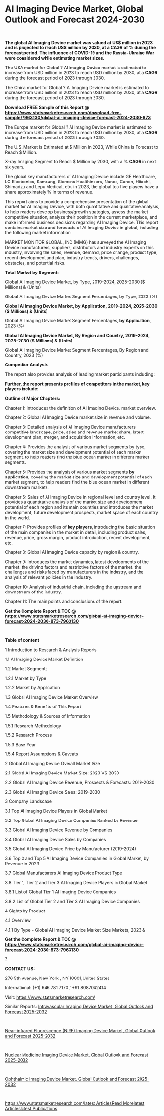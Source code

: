 <h1>AI Imaging Device Market, Global Outlook and Forecast 2024-2030</h1><br/><p><strong>The global AI Imaging Device market was valued at US$ million in 2023 and is projected to reach US$ million by 2030, at a <strong>CAGR</strong> of % during the forecast period. The influence of COVID-19 and the Russia-Ukraine War were considered while estimating market sizes.</strong></p>
 
 
 
 <p>The USA market for Global ? AI Imaging Device market is estimated to increase from USD million in 2023 to reach USD million by 2030, at a <strong>CAGR</strong> during the forecast period of 2023 through 2030.</p>
 
 
 
 <p>The China market for Global ? AI Imaging Device market is estimated to increase from USD million in 2023 to reach USD million by 2030, at a <strong>CAGR</strong> during the forecast period of 2023 through 2030.</p>
 
 
 
 <p><strong>Download FREE Sample of this Report @ <a href="https://www.statsmarketresearch.com/download-free-sample/7963130/global-ai-imaging-device-forecast-2024-2030-873">https://www.statsmarketresearch.com/download-free-sample/7963130/global-ai-imaging-device-forecast-2024-2030-873</a></strong></p>
 
 
 
 <p>The Europe market for Global ? AI Imaging Device market is estimated to increase from USD million in 2023 to reach USD million by 2030, at a <strong>CAGR</strong> during the forecast period of 2023 through 2030.</p>
 
 
 
 <p>The U.S. Market is Estimated at $ Million in 2023, While China is Forecast to Reach $ Million.</p>
 
 
 
 <p>X-ray Imaging Segment to Reach $ Million by 2030, with a % <strong>CAGR</strong> in next six years.</p>
 
 
 
 <p>The global key manufacturers of AI Imaging Device include GE Healthcare, LG Electronics, Samsung, Siemens Healthineers, Nanox, Canon, Hitachi, Shimadzu and Lepu Medical, etc. in 2023, the global top five players have a share approximately % in terms of revenue.</p>
 
 
 
 <p>This report aims to provide a comprehensive presentation of the global market for AI Imaging Device, with both quantitative and qualitative analysis, to help readers develop business/growth strategies, assess the market competitive situation, analyze their position in the current marketplace, and make informed business decisions regarding AI Imaging Device. This report contains market size and forecasts of AI Imaging Device in global, including the following market information:</p>
 
 
 
 <p>MARKET MONITOR GLOBAL, INC (MMG) has surveyed the AI Imaging Device manufacturers, suppliers, distributors and industry experts on this industry, involving the sales, revenue, demand, price change, product type, recent development and plan, industry trends, drivers, challenges, obstacles, and potential risks.</p>
 
 
 
 <p><strong>Total Market by Segment:</strong></p>
 
 
 
 <p>Global AI Imaging Device Market, by Type, 2019-2024, 2025-2030 ($ Millions) & (Units)</p>
 
 
 
 <p>Global AI Imaging Device Market Segment Percentages, by Type, 2023 (%)</p>
 
 
 
 <p><strong>Global AI Imaging Device Market, <strong>by Application</strong>, 2019-2024, 2025-2030 ($ Millions) & (Units)</strong></p>
 
 
 
 <p>Global AI Imaging Device Market Segment Percentages, <strong>by Application</strong>, 2023 (%)</p>
 
 
 
 <p><strong>Global AI Imaging Device Market, By Region and Country, 2019-2024, 2025-2030 ($ Millions) & (Units)</strong></p>
 
 
 
 <p>Global AI Imaging Device Market Segment Percentages, By Region and Country, 2023 (%)</p>
 
 
 
 <p><strong>Competitor Analysis</strong></p>
 
 
 
 <p>The report also provides analysis of leading market participants including:</p>
 
 
 
 <p><strong>Further, the report presents profiles of competitors in the market, <strong>key players</strong> include:</strong></p>
 
 
 
 <p><strong>Outline of Major Chapters:</strong></p>
 
 
 
 <p>Chapter 1: Introduces the definition of AI Imaging Device, market overview.</p>
 
 
 
 <p>Chapter 2: Global AI Imaging Device market size in revenue and volume.</p>
 
 
 
 <p>Chapter 3: Detailed analysis of AI Imaging Device manufacturers competitive landscape, price, sales and revenue market share, latest development plan, merger, and acquisition information, etc.</p>
 
 
 
 <p>Chapter 4: Provides the analysis of various market segments by type, covering the market size and development potential of each market segment, to help readers find the blue ocean market in different market segments.</p>
 
 
 
 <p>Chapter 5: Provides the analysis of various market segments <strong>by application</strong>, covering the market size and development potential of each market segment, to help readers find the blue ocean market in different downstream markets.</p>
 
 
 
 <p>Chapter 6: Sales of AI Imaging Device in regional level and country level. It provides a quantitative analysis of the market size and development potential of each region and its main countries and introduces the market development, future development prospects, market space of each country in the world.</p>
 
 
 
 <p>Chapter 7: Provides profiles of <strong>key players</strong>, introducing the basic situation of the main companies in the market in detail, including product sales, revenue, price, gross margin, product introduction, recent development, etc.</p>
 
 
 
 <p>Chapter 8: Global AI Imaging Device capacity by region & country.</p>
 
 
 
 <p>Chapter 9: Introduces the market dynamics, latest developments of the market, the driving factors and restrictive factors of the market, the challenges and risks faced by manufacturers in the industry, and the analysis of relevant policies in the industry.</p>
 
 
 
 <p>Chapter 10: Analysis of industrial chain, including the upstream and downstream of the industry.</p>
 
 
 
 <p>Chapter 11: The main points and conclusions of the report.</p>
 
 
 
 <div><b>Get the Complete Report & TOC @ <a href="https://www.statsmarketresearch.com/global-ai-imaging-device-forecast-2024-2030-873-7963130">https://www.statsmarketresearch.com/global-ai-imaging-device-forecast-2024-2030-873-7963130</a></b></div>
 
 
 
 <p><br />
 
 <b>Table of content</b></p>
 
 
 
 <p>1 Introduction to Research & Analysis Reports<br />
 
 1.1 AI Imaging Device Market Definition<br />
 
 1.2 Market Segments<br />
 
 1.2.1 Market by Type<br />
 
 1.2.2 Market by Application<br />
 
 1.3 Global AI Imaging Device Market Overview<br />
 
 1.4 Features & Benefits of This Report<br />
 
 1.5 Methodology & Sources of Information<br />
 
 1.5.1 Research Methodology<br />
 
 1.5.2 Research Process<br />
 
 1.5.3 Base Year<br />
 
 1.5.4 Report Assumptions & Caveats<br />
 
 2 Global AI Imaging Device Overall Market Size<br />
 
 2.1 Global AI Imaging Device Market Size: 2023 VS 2030<br />
 
 2.2 Global AI Imaging Device Revenue, Prospects & Forecasts: 2019-2030<br />
 
 2.3 Global AI Imaging Device Sales: 2019-2030<br />
 
 3 Company Landscape<br />
 
 3.1 Top AI Imaging Device Players in Global Market<br />
 
 3.2 Top Global AI Imaging Device Companies Ranked by Revenue<br />
 
 3.3 Global AI Imaging Device Revenue by Companies<br />
 
 3.4 Global AI Imaging Device Sales by Companies<br />
 
 3.5 Global AI Imaging Device Price by Manufacturer (2019-2024)<br />
 
 3.6 Top 3 and Top 5 AI Imaging Device Companies in Global Market, by Revenue in 2023<br />
 
 3.7 Global Manufacturers AI Imaging Device Product Type<br />
 
 3.8 Tier 1, Tier 2 and Tier 3 AI Imaging Device Players in Global Market<br />
 
 3.8.1 List of Global Tier 1 AI Imaging Device Companies<br />
 
 3.8.2 List of Global Tier 2 and Tier 3 AI Imaging Device Companies<br />
 
 4 Sights by Product<br />
 
 4.1 Overview<br />
 
 4.1.1 By Type - Global AI Imaging Device Market Size Markets, 2023 &</p>
 
 
 
 <div><b>Get the Complete Report & TOC @ <a href="https://www.statsmarketresearch.com/global-ai-imaging-device-forecast-2024-2030-873-7963130">https://www.statsmarketresearch.com/global-ai-imaging-device-forecast-2024-2030-873-7963130</a></b></div>
 
 
 
 <p>? </p>
 
 
 
 <p><b>CONTACT US:</b><br />
 
 276 5th Avenue, New York , NY 10001,United States<br />
 
 International: (+1) 646 781 7170 / +91 8087042414<br />
 
 Visit: <a href="https://www.statsmarketresearch.com/">https://www.statsmarketresearch.com/</a><br />
 
 Similar Reports: <a href="https://www.statsmarketresearch.com/global-ai-imaging-device-forecast-2024-2030-873-7963130">Intravascular Imaging Device Market, Global Outlook and Forecast 2025-2032 </a><br />
 
 <br />
 
 <a href="https://www.statsmarketresearch.com/global-ai-imaging-device-forecast-2024-2030-873-7963130">Near-infrared Fluorescence (NIRF) Imaging Device Market, Global Outlook and Forecast 2025-2032</a><br />
 
 <br />
 
 <a href="https://www.statsmarketresearch.com/global-ai-imaging-device-forecast-2024-2030-873-7963130">Nuclear Medicine Imaging Device Market, Global Outlook and Forecast 2025-2032</a><br />
 
 <br />
 
 <a href="https://www.statsmarketresearch.com/global-ai-imaging-device-forecast-2024-2030-873-7963130">Ophthalmic Imaging Device Market, Global Outlook and Forecast 2025-2032</a><br />
 
 <br />
 
 <a href="https://gyeongbokgung.com">https://www.statsmarketresearch.com/</a><a href="https://hallyeomaritime.com">latest Articles</a><a href="https://jingwansa.com">Read More</a><a href="https://nguoiviet.jp/">latest Articles</a><a href="https://www.intelmarketresearch.com/">latest Publications</a></p>
